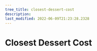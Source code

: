 ```yaml
---
tree_title: closest-dessert-cost
description: 
last_modified: 2022-06-09T21:23:28.2328
---
```


# Closest Dessert Cost
